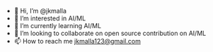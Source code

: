 - 👋 Hi, I’m @jkmalla
- 👀 I’m interested in AI/ML
- 🌱 I’m currently learning AI/ML
- 💞️ I’m looking to collaborate on open source contribution on AI/ML
- 📫 How to reach me jkmalla123@gmail.com

<!---
jkmalla/jkmalla is a ✨ special ✨ repository because its `README.md` (this file) appears on your GitHub profile.
You can click the Preview link to take a look at your changes.
--->
